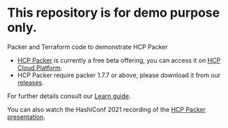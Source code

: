 # This repository is for demo purpose only.

Packer and Terraform code to demonstrate HCP Packer

- [HCP Packer](https://www.hashicorp.com/blog/announcing-hcp-packer) is currently a free beta offering, you can access it on [HCP Cloud Platform](https://cloud.hashicorp.com).
- HCP Packer require packer 1.7.7 or above, please download it from our [releases](https://releases.hashicorp.com/packer/).

For further details consult our [Learn guide](https://learn.hashicorp.com/tutorials/packer/hcp-push-image-metadata?in=packer/hcp-get-started).

You can also watch the HashiConf 2021 recording of the [HCP Packer presentation](https://live.hashiconf.com/on-demand-videos).

